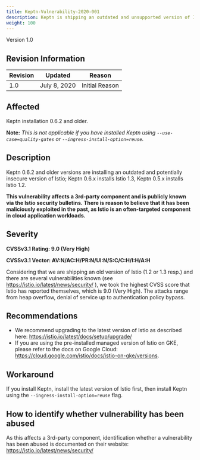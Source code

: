 ```yaml
---
title: Keptn-Vulnerability-2020-001
description: Keptn is shipping an outdated and unsupported version of Istio
weight: 100
---
```


Version 1.0

## Revision Information

| Revision |    Updated   |     Reason     |
|----------|:------------:|:--------------:|
| 1.0      | July 8, 2020 | Initial Reason |

## Affected

Keptn installation 0.6.2 and older.

**Note:** *This is not applicable if you have installed Keptn using `--use-case=quality-gates` or `--ingress-install-option=reuse`.*

## Description

Keptn 0.6.2 and older versions are installing an outdated and potentially insecure version of Istio; Keptn 0.6.x installs Istio 1.3, Keptn 0.5.x installs Istio 1.2.

**This vulnerability affects a 3rd-party component and is publicly known via the Istio security bulletins. There is reason to believe that it has been maliciously exploited in the past, as Istio is an often-targeted component in cloud application workloads.**

## Severity

**CVSSv3.1 Rating: 9.0 (Very High)**

**CVSSv3.1 Vector: AV:N/AC:H/PR:N/UI:N/S:C/C:H/I:H/A:H**

Considering that we are shipping an old version of Istio (1.2 or 1.3 resp.) and there are several vulnerabilities known (see <https://istio.io/latest/news/security/> ), we took the highest CVSS score that Istio has reported themselves, which is 9.0 (Very High).
The attacks range from heap overflow, denial of service up to authentication policy bypass.

## Recommendations

* We recommend upgrading to the latest version of Istio as described here: <https://istio.io/latest/docs/setup/upgrade/>
* If you are using the pre-installed managed version of Istio on GKE, please refer to the docs on Google Cloud: <https://cloud.google.com/istio/docs/istio-on-gke/versions>.

## Workaround

If you install Keptn, install the latest version of Istio first, then install Keptn using the `--ingress-install-option=reuse` flag.

## How to identify whether vulnerability has been abused

As this affects a 3rd-party component, identification whether a vulnerability has been abused is documented on their website: <https://istio.io/latest/news/security/>
